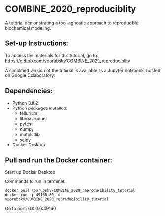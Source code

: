 # COMBINE_2020_reproduciblity

A tutorial demonstrating a tool-agnostic approach to reproducible biochemical modeling.

## Set-up Instructions:

To access the materials for this tutorial, go to: https://github.com/vporubsky/COMBINE_2020_reproduciblity

A simplified version of the tutorial is available as a Jupyter notebook, hosted on Google Colaboratory: 

## Dependencies:

- Python 3.8.2
- Python packages installed:
  - tellurium
  - libroadrunner
  - pytest
  - numpy
  - matplotlib
  - scipy
- Docker Desktop

## Pull and run the Docker container: 

Start up Docker Desktop

Commands to run in terminal: 

```
docker pull vporubsky/COMBINE_2020_reproducibility_tutorial
docker run -p 49160:80 -d vporubsky/COMBINE_2020_reproducibility_tutorial
```

Go to port: 0.0.0.0:49160


